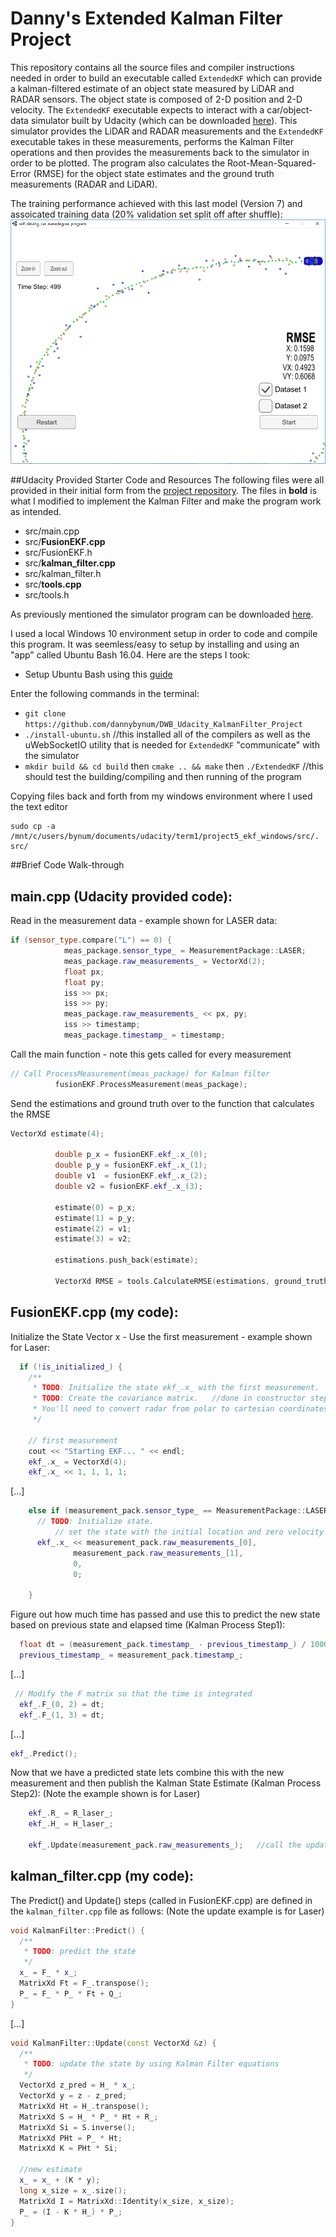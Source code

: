 [//]: # (Image References)

[image1]: ./Simulator_Output.PNG "Screenshot of Simulator Receiving State Estimates from ExtendedKF program"

# Danny's Extended Kalman Filter Project 

This repository contains all the source files and compiler instructions needed in order to build an executable called `ExtendedKF` which can provide a kalman-filtered estimate of an object state measured by LiDAR and RADAR sensors.  The object state is composed of 2-D position and 2-D velocity.  The `ExtendedKF` executable expects to interact with a car/object-data simulator built by Udacity (which can be downloaded [here](https://github.com/udacity/self-driving-car-sim/releases)).  This simulator provides the LiDAR and RADAR measurements and the `ExtendedKF` executable takes in these measurements, performs the Kalman Filter operations and then provides the measurements back to the simulator in order to be plotted.  The program also calculates the Root-Mean-Squared-Error (RMSE) for the object state estimates and the ground truth measurements (RADAR and LiDAR).  

The training performance achieved with this last model (Version 7) and assoicated training data (20% validation set split off after shuffle):
![alt text][image1]



##Udacity Provided Starter Code and Resources
The following files were all provided in their initial form from the [project repository](https://github.com/udacity/CarND-Extended-Kalman-Filter-Project).   The files in **bold** is what I modified to implement the Kalman Filter and make the program work as intended.
* src/main.cpp
* src/**FusionEKF.cpp**
* src/FusionEKF.h 
* src/**kalman_filter.cpp**
* src/kalman_filter.h
* src/**tools.cpp**
* src/tools.h

As previously mentioned the simulator program can be downloaded [here](https://github.com/udacity/self-driving-car-sim/releases).

I used a local Windows 10 environment setup in order to code and compile this program.  It was seemless/easy to setup by installing and using an "app" called Ubuntu Bash 16.04.  Here are the steps I took:
* Setup Ubuntu Bash using this [guide](https://www.howtogeek.com/249966/how-to-install-and-use-the-linux-bash-shell-on-windows-10/)

Enter the following commands in the terminal:
* `git clone https://github.com/dannybynum/DWB_Udacity_KalmanFilter_Project`
* `./install-ubuntu.sh`  //this installed all of the compilers as well as the uWebSocketIO utility that is needed for `ExtendedKF` "communicate" with the simulator
* `mkdir build && cd build` then `cmake .. && make` then `./ExtendedKF`  //this should test the building/compiling and then running of the program

Copying files back and forth from my windows environment where I used the text editor
```
sudo cp -a /mnt/c/users/bynum/documents/udacity/term1/project5_ekf_windows/src/. src/
```


##Brief Code Walk-through

main.cpp (Udacity provided code):
---
Read in the measurement data - example shown for LASER data:
```cpp
if (sensor_type.compare("L") == 0) {
            meas_package.sensor_type_ = MeasurementPackage::LASER;
            meas_package.raw_measurements_ = VectorXd(2);
            float px;
            float py;
            iss >> px;
            iss >> py;
            meas_package.raw_measurements_ << px, py;
            iss >> timestamp;
            meas_package.timestamp_ = timestamp;
```

Call the main function - note this gets called for every measurement
```cpp
// Call ProcessMeasurement(meas_package) for Kalman filter
          fusionEKF.ProcessMeasurement(meas_package);       
```

Send the estimations and ground truth over to the function that calculates the RMSE
```cpp
VectorXd estimate(4);

          double p_x = fusionEKF.ekf_.x_(0);
          double p_y = fusionEKF.ekf_.x_(1);
          double v1  = fusionEKF.ekf_.x_(2);
          double v2 = fusionEKF.ekf_.x_(3);

          estimate(0) = p_x;
          estimate(1) = p_y;
          estimate(2) = v1;
          estimate(3) = v2;
        
          estimations.push_back(estimate);

          VectorXd RMSE = tools.CalculateRMSE(estimations, ground_truth);
```

FusionEKF.cpp (my code):
---

Initialize the State Vector x - Use the first measurement - example shown for Laser:
```cpp
  if (!is_initialized_) {
    /**
     * TODO: Initialize the state ekf_.x_ with the first measurement.
     * TODO: Create the covariance matrix.   //done in constructor step above, created P
     * You'll need to convert radar from polar to cartesian coordinates.
     */

    // first measurement
    cout << "Starting EKF... " << endl;
    ekf_.x_ = VectorXd(4);
    ekf_.x_ << 1, 1, 1, 1;
```
[...]
```cpp
    else if (measurement_pack.sensor_type_ == MeasurementPackage::LASER) {
      // TODO: Initialize state.
          // set the state with the initial location and zero velocity
      ekf_.x_ << measurement_pack.raw_measurements_[0], 
              measurement_pack.raw_measurements_[1], 
              0, 
              0;

    }
```


Figure out how much time has passed and use this to predict the new state based on previous state and elapsed time (Kalman Process Step1):
```cpp
  float dt = (measurement_pack.timestamp_ - previous_timestamp_) / 1000000.0;
  previous_timestamp_ = measurement_pack.timestamp_;
```
[...]
```cpp
 // Modify the F matrix so that the time is integrated
  ekf_.F_(0, 2) = dt;
  ekf_.F_(1, 3) = dt;
```
[...]
```cpp
ekf_.Predict();
```

Now that we have a predicted state lets combine this with the new measurement and then publish the Kalman State Estimate (Kalman Process Step2):
(Note the example shown is for Laser)
```cpp
    ekf_.R_ = R_laser_;
    ekf_.H_ = H_laser_;

    ekf_.Update(measurement_pack.raw_measurements_);   //call the update function since laser
```


kalman_filter.cpp (my code):
---
The Predict() and Update() steps (called in FusionEKF.cpp) are defined in the `kalman_filter.cpp` file as follows:
(Note the update example is for Laser)

```cpp
void KalmanFilter::Predict() {
  /**
   * TODO: predict the state
   */
  x_ = F_ * x_;
  MatrixXd Ft = F_.transpose();
  P_ = F_ * P_ * Ft + Q_;
}
```
[...]
```cpp
void KalmanFilter::Update(const VectorXd &z) {
  /**
   * TODO: update the state by using Kalman Filter equations
   */
  VectorXd z_pred = H_ * x_;
  VectorXd y = z - z_pred;
  MatrixXd Ht = H_.transpose();
  MatrixXd S = H_ * P_ * Ht + R_;
  MatrixXd Si = S.inverse();
  MatrixXd PHt = P_ * Ht;
  MatrixXd K = PHt * Si;

  //new estimate
  x_ = x_ + (K * y);
  long x_size = x_.size();
  MatrixXd I = MatrixXd::Identity(x_size, x_size);
  P_ = (I - K * H_) * P_;
}
```